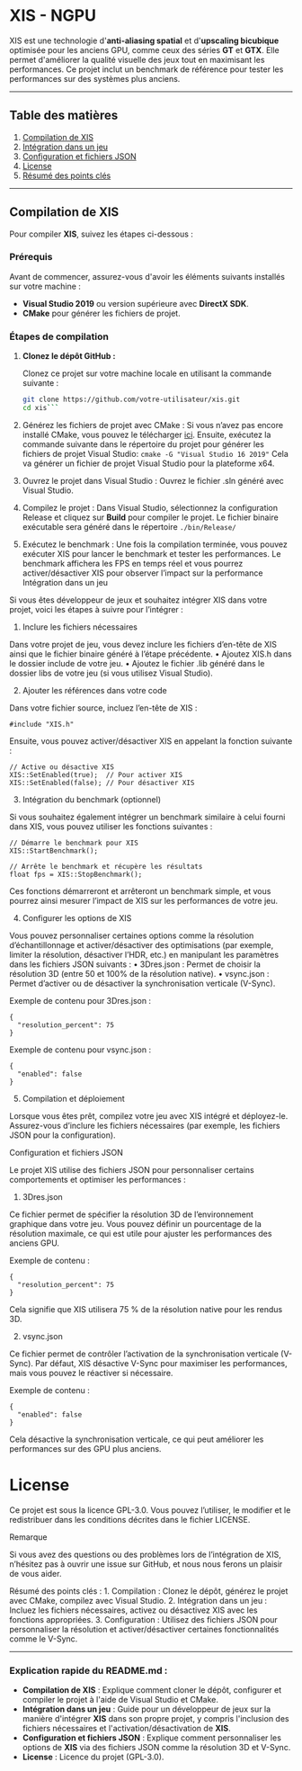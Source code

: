 # XIS - NGPU

XIS est une technologie d'**anti-aliasing spatial** et d'**upscaling bicubique** optimisée pour les anciens GPU, comme ceux des séries **GT** et **GTX**. Elle permet d'améliorer la qualité visuelle des jeux tout en maximisant les performances. Ce projet inclut un benchmark de référence pour tester les performances sur des systèmes plus anciens.

---

## Table des matières
1. [Compilation de XIS](#compilation-de-xis)
2. [Intégration dans un jeu](#integration-dans-un-jeu)
3. [Configuration et fichiers JSON](#configuration-et-fichiers-json)
4. [License](#license)
5. [Résumé des points clés](#résumé-des-points-clés)

---

## Compilation de XIS

Pour compiler **XIS**, suivez les étapes ci-dessous :

### Prérequis

Avant de commencer, assurez-vous d'avoir les éléments suivants installés sur votre machine :
- **Visual Studio 2019** ou version supérieure avec **DirectX SDK**.
- **CMake** pour générer les fichiers de projet.

### Étapes de compilation

1. **Clonez le dépôt GitHub :**

   Clonez ce projet sur votre machine locale en utilisant la commande suivante :
   ```bash
   git clone https://github.com/votre-utilisateur/xis.git
   cd xis```
2.	Générez les fichiers de projet avec CMake :
Si vous n’avez pas encore installé CMake, vous pouvez le télécharger [ici](https://cmake.org/download/). 
Ensuite, exécutez la commande suivante dans le répertoire du projet pour générer les fichiers de projet Visual Studio:
```cmake -G "Visual Studio 16 2019"```
Cela va générer un fichier de projet Visual Studio pour la plateforme x64.

3.	Ouvrez le projet dans Visual Studio :
Ouvrez le fichier .sln généré avec Visual Studio.
4.	Compilez le projet :
Dans Visual Studio, sélectionnez la configuration Release et cliquez sur **Build** pour compiler le projet. Le fichier binaire exécutable sera généré dans le répertoire ```./bin/Release/```
5.	Exécutez le benchmark :
Une fois la compilation terminée, vous pouvez exécuter XIS pour lancer le benchmark et tester les performances. Le benchmark affichera les FPS en temps réel et vous pourrez activer/désactiver XIS pour observer l’impact sur la performance
Intégration dans un jeu

Si vous êtes développeur de jeux et souhaitez intégrer XIS dans votre projet, voici les étapes à suivre pour l’intégrer :

1. Inclure les fichiers nécessaires

Dans votre projet de jeu, vous devez inclure les fichiers d’en-tête de XIS ainsi que le fichier binaire généré à l’étape précédente.
	•	Ajoutez XIS.h dans le dossier include de votre jeu.
	•	Ajoutez le fichier .lib généré dans le dossier libs de votre jeu (si vous utilisez Visual Studio).

2. Ajouter les références dans votre code

Dans votre fichier source, incluez l’en-tête de XIS :

```
#include "XIS.h"
```

Ensuite, vous pouvez activer/désactiver XIS en appelant la fonction suivante :

```
// Active ou désactive XIS
XIS::SetEnabled(true);  // Pour activer XIS
XIS::SetEnabled(false); // Pour désactiver XIS
```

3. Intégration du benchmark (optionnel)

Si vous souhaitez également intégrer un benchmark similaire à celui fourni dans XIS, vous pouvez utiliser les fonctions suivantes :

```
// Démarre le benchmark pour XIS
XIS::StartBenchmark();

// Arrête le benchmark et récupère les résultats
float fps = XIS::StopBenchmark();
```

Ces fonctions démarreront et arrêteront un benchmark simple, et vous pourrez ainsi mesurer l’impact de XIS sur les performances de votre jeu.

4. Configurer les options de XIS

Vous pouvez personnaliser certaines options comme la résolution d’échantillonnage et activer/désactiver des optimisations (par exemple, limiter la résolution, désactiver l’HDR, etc.) en manipulant les paramètres dans les fichiers JSON suivants :
	•	3Dres.json : Permet de choisir la résolution 3D (entre 50 et 100% de la résolution native).
	•	vsync.json : Permet d’activer ou de désactiver la synchronisation verticale (V-Sync).

Exemple de contenu pour 3Dres.json :

```
{
  "resolution_percent": 75
}
```

Exemple de contenu pour vsync.json :

```
{
  "enabled": false
}
```

5. Compilation et déploiement

Lorsque vous êtes prêt, compilez votre jeu avec XIS intégré et déployez-le. Assurez-vous d’inclure les fichiers nécessaires (par exemple, les fichiers JSON pour la configuration).

Configuration et fichiers JSON

Le projet XIS utilise des fichiers JSON pour personnaliser certains comportements et optimiser les performances :

1. 3Dres.json

Ce fichier permet de spécifier la résolution 3D de l’environnement graphique dans votre jeu. Vous pouvez définir un pourcentage de la résolution maximale, ce qui est utile pour ajuster les performances des anciens GPU.

Exemple de contenu :

```
{
  "resolution_percent": 75
}
```

Cela signifie que XIS utilisera 75 % de la résolution native pour les rendus 3D.

2. vsync.json

Ce fichier permet de contrôler l’activation de la synchronisation verticale (V-Sync). Par défaut, XIS désactive V-Sync pour maximiser les performances, mais vous pouvez le réactiver si nécessaire.

Exemple de contenu :

```
{
  "enabled": false
}
```

Cela désactive la synchronisation verticale, ce qui peut améliorer les performances sur des GPU plus anciens.

# License

Ce projet est sous la licence GPL-3.0. Vous pouvez l’utiliser, le modifier et le redistribuer dans les conditions décrites dans le fichier LICENSE.

Remarque

Si vous avez des questions ou des problèmes lors de l’intégration de XIS, n’hésitez pas à ouvrir une issue sur GitHub, et nous nous ferons un plaisir de vous aider.

Résumé des points clés :
	1.	Compilation : Clonez le dépôt, générez le projet avec CMake, compilez avec Visual Studio.
	2.	Intégration dans un jeu : Incluez les fichiers nécessaires, activez ou désactivez XIS avec les fonctions appropriées.
	3.	Configuration : Utilisez des fichiers JSON pour personnaliser la résolution et activer/désactiver certaines fonctionnalités comme le V-Sync.

---

### Explication rapide du **README.md** :
- **Compilation de XIS** : Explique comment cloner le dépôt, configurer et compiler le projet à l'aide de Visual Studio et CMake.
- **Intégration dans un jeu** : Guide pour un développeur de jeux sur la manière d'intégrer **XIS** dans son propre projet, y compris l'inclusion des fichiers nécessaires et l'activation/désactivation de **XIS**.
- **Configuration et fichiers JSON** : Explique comment personnaliser les options de **XIS** via des fichiers JSON comme la résolution 3D et V-Sync.
- **License** : Licence du projet (GPL-3.0).
